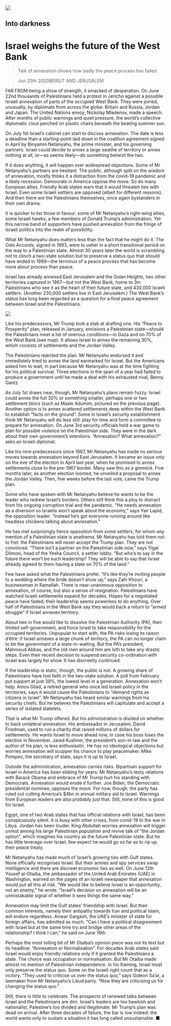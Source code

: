 ![](./images/20200627_MAP004_0.jpg)

## Into darkness

# Israel weighs the future of the West Bank

> Talk of annexation shows how badly the peace process has failed

> Jun 25th 2020BEIRUT AND JERUSALEM

FAR FROM being a show of strength, it smacked of desperation. On June 22nd thousands of Palestinians held a protest in Jericho against a possible Israeli annexation of parts of the occupied West Bank. They were joined, unusually, by diplomats from across the globe: Britain and Russia, Jordan and Japan. The United Nations envoy, Nickolay Mladenov, made a speech. After months of public warnings and quiet pressure, the world’s collective diplomatic clout perched on plastic chairs beneath the beating summer sun.

On July 1st Israel’s cabinet can start to discuss annexation. The date is less a deadline than a starting-point laid down in the coalition agreement signed in April by Binyamin Netanyahu, the prime minister, and his governing partners. Israel could decide to annex a large swathe of territory or annex nothing at all, or—as seems likely—do something betwixt the two.

If it does anything, it will happen over widespread objections. Some of Mr Netanyahu’s partners are hesitant. The public, although split on the wisdom of annexation, mostly thinks it a distraction from the covid-19 pandemic and a likely recession. Democrats in America oppose the move. So do many European allies. Friendly Arab states warn that it would threaten ties with Israel. Even some Israeli settlers are opposed (albeit for different reasons). And then there are the Palestinians themselves, once again bystanders in their own drama.

It is quicker to list those in favour: some of Mr Netanyahu’s right-wing allies, some Israeli hawks, a few members of Donald Trump’s administration. Yet this narrow band of supporters have pushed annexation from the fringe of Israeli politics into the realm of possibility.

What Mr Netanyahu does matters less than the fact that he might do it. The Oslo Accords, signed in 1993, were to usher in a short transitional period on the way to a Palestinian state. Almost 30 years later the world is scrambling not to clinch a two-state solution but to preserve a status quo that should have ended in 1999—the terminus of a peace process that has become more about process than peace.

Israel has already annexed East Jerusalem and the Golan Heights, two other territories captured in 1967—but not the West Bank, home to 3m Palestinians who see it as the heart of their future state, and 430,000 Israeli settlers. (Another 230,000 settlers live in East Jerusalem.) The West Bank’s status has long been regarded as a question for a final peace agreement between Israel and the Palestinians.

![](./images/20200627_MAM800.png)

Like his predecessors, Mr Trump took a stab at drafting one. His “Peace to Prosperity” plan, released in January, envisions a Palestinian state—should the Palestinians meet a list of onerous conditions—in Gaza and on 70% of the West Bank (see map). It allows Israel to annex the remaining 30%, which consists of settlements and the Jordan Valley.

The Palestinians rejected the plan. Mr Netanyahu endorsed it and immediately tried to annex the land earmarked for Israel. But the Americans asked him to wait, in part because Mr Netanyahu was at the time fighting for his political survival. Three elections in the span of a year had failed to produce a government until he made a deal with his exhausted rival, Benny Gantz.

As July 1st draws near, though, Mr Netanyahu’s plans remain fuzzy. Israel could annex the full 30% or something smaller, perhaps one or two settlement blocs (such as Maale Adumim, pictured on the previous page). Another option is to annex scattered settlements deep within the West Bank to establish “facts on the ground”. Some in Israel’s security establishment think Mr Netanyahu will do less still: play for time and form a committee to prepare for annexation. On June 3rd security officials held a war game to plan for possible violence on the Palestinian side. They were in the dark about their own government’s intentions. “Annexation? What annexation?” asks an Israeli diplomat.

Like his nine predecessors since 1967, Mr Netanyahu has made no serious moves towards annexation beyond East Jerusalem. It became an issue only on the eve of the election in April last year, when he promised to annex settlements close to the pre-1967 border. Many saw this as a gimmick. Five months later, as another election loomed, he unveiled a proposal to annex the Jordan Valley. Then, five weeks before the last vote, came the Trump plan.

Some who have spoken with Mr Netanyahu believe he wants to be the leader who redrew Israel’s borders. Others still think this a ploy to distract from his ongoing corruption trial and the pandemic. “He needs annexation as a diversion so Israelis won’t speak about the economy,” says Yair Lapid, the opposition leader. “Instead he’s got everyone running around like headless chickens talking about annexation.”

He has met surprisingly fierce opposition from some settlers, for whom any mention of a Palestinian state is anathema. Mr Netanyahu has told them not to fret: the Palestinians will never accept the Trump plan. They are not convinced. “There isn’t a partner on the Palestinian side now,” says Yigal Dilmoni, head of the Yesha Council, a settler lobby. “But who’s to say in the future there won’t be such leadership? They will be able to say that Israel already agreed to them having a state on 70% of the land.”

Few have asked what the Palestinians prefer. “It’s like they’re inviting people to a wedding where the bride doesn’t show up,” says Zahi Khouri, a businessman in Ramallah. There is near-unanimous opposition to annexation, of course, but also a sense of resignation. Palestinians have watched Israeli settlements expand for decades. Hopes for a negotiated peace have faded; their leadership seems powerless to do anything. Over half of Palestinians in the West Bank say they would back a return to “armed struggle” if Israel annexes territory.

About two in five would like to dissolve the Palestinian Authority (PA), their limited self-government, and force Israel to take responsibility for the occupied territories. Unpopular to start with, the PA risks losing its raison d’être: if Israel annexes a large chunk of territory, the PA can no longer claim to be the government of a state-in-waiting. But the PA’s president, Mahmoud Abbas, and the old men around him are loth to take any drastic steps. Even their recent decision to suspend security co-ordination with Israel was largely for show. It has discreetly continued.

If the leadership is static, though, the public is not. A growing share of Palestinians have lost faith in the two-state solution. A poll from February put support at just 39%, the lowest level in a generation. Annexation won’t help. Amos Gilad, a retired general who once led Israeli policy in the territories, says it would cause the Palestinians to “demand rights as citizens in Israel”. Mr Netanyahu has heard similar warnings from his security chiefs. But he believes the Palestinians will capitulate and accept a series of isolated statelets.

That is what Mr Trump offered. But his administration is divided on whether to back unilateral annexation. His ambassador in Jerusalem, David Friedman, used to run a charity that raised millions of dollars for settlements. He wants Israel to move ahead now, in case his boss loses the election in November. Jared Kushner, the president’s son-in-law and the author of his plan, is less enthusiastic. He has no ideological objections but worries annexation will scupper his chance to play peacemaker. Mike Pompeo, the secretary of state, says it is up to Israel.

Outside the administration, annexation carries risks. Bipartisan support for Israel in America has been ebbing for years: Mr Netanyahu’s testy relations with Barack Obama and embrace of Mr Trump hurt his standing with Democrats. Annexation would erode it further. Joe Biden, the Democratic presidential nominee, opposes the move. For now, though, the party has ruled out cutting America’s $4bn in annual military aid to Israel. Warnings from European leaders are also probably just that. Still, none of this is good for Israel.

Egypt, one of two Arab states that has official relations with Israel, has been conspicuously silent. It is busy with other crises, from covid-19 to the war in Libya. Jordan has been louder. King Abdullah worries annexation will trigger unrest among his large Palestinian population and revive talk of “the Jordan option”, which imagines his country as the future Palestinian state. But he has little leverage over Israel; few expect he would go so far as to rip up their peace treaty.

Mr Netanyahu has made much of Israel’s growing ties with Gulf states. None officially recognises Israel. But their armies and spy services swap intelligence and there are discreet economic ties as well. On June 12th Yousef al-Otaiba, the ambassador of the United Arab Emirates (UAE) in Washington, warned on the pages of an Israeli newspaper that annexation would put all this at risk. “We would like to believe Israel is an opportunity, not an enemy,” he wrote. “Israel’s decision on annexation will be an unmistakable signal of whether it sees things the same way.”

Annexation may limit the Gulf states’ friendship with Israel. But their common interests, namely their antipathy towards Iran and political Islam, will endure regardless. Anwar Gargash, the UAE’s minister of state for foreign affairs, has admitted as much. “Can I have a political disagreement with Israel but at the same time try and bridge other areas of the relationship? I think I can,” he said on June 16th.

Perhaps the most telling bit of Mr Otaiba’s opinion piece was not its text but its headline: “Annexation or Normalisation”. For decades Arab states said Israel would enjoy friendly relations only if it granted the Palestinians a state. The choice was occupation or normalisation. But Mr Otaiba made almost no mention of Palestinian independence. In his framing, Israel must only preserve the status quo. Some on the Israeli right count that as a victory. “They used to criticise us over the status quo,” says Gideon Sa’ar, a lawmaker from Mr Netanyahu’s Likud party. “Now they are criticising us for changing the status quo.”

Still, there is little to celebrate. The prospects of renewed talks between Israel and the Palestinians are dim. Israel’s leaders are too hawkish and nationalist, Palestine’s too divided and illegitimate. Mr Trump’s plan was dead on arrival. After three decades of failure, the bar is low indeed: the world wants only to sustain a situation it has long called unsustainable. ■